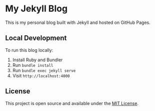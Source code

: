 # My Jekyll Blog

This is my personal blog built with Jekyll and hosted on GitHub Pages.

## Local Development

To run this blog locally:

1. Install Ruby and Bundler
2. Run `bundle install`
3. Run `bundle exec jekyll serve`
4. Visit `http://localhost:4000`

## License

This project is open source and available under the [MIT License](LICENSE).
